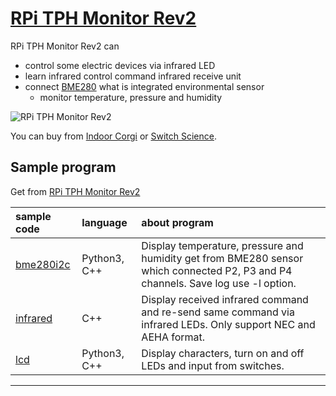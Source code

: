 # [RPi TPH Monitor Rev2][rtm]  
RPi TPH Monitor Rev2 can

* control some electric devices via infrared LED
* learn infrared control command infrared receive unit
* connect [BME280][bme280] what is integrated environmental sensor
  * monitor temperature, pressure and humidity

![RPi TPH Monitor Rev2][rtmimg]  

You can buy from 
[Indoor Corgi][ids] or [Switch Science][ss].

## Sample program
Get from
[RPi TPH Monitor Rev2][rtm]

| sample code | language | about program |
|:-- |:-- |:-- |
| [bme280i2c][bme280i2c] | Python3, C++ | Display temperature, pressure and humidity get from BME280 sensor which connected P2, P3 and P4 channels. Save log use -l option. |
| [infrared][infrared] | C++ | Display received infrared command and re-send same command via infrared LEDs. Only support NEC and AEHA format. |
| [lcd][lcd] | Python3, C++ | Display characters, turn on and off LEDs and input from switches. |

-----
[rtm]: https://www.indoorcorgielec.com/products/rpi-tph-monitor-rev2/
[bme280]: https://www.bosch-sensortec.com/bst/products/all_products/bme280
[rtmimg]: https://www.indoorcorgielec.com/wp-content/uploads/products/rpi-tph-monitor-rev2/part-comment-1024x645.jpg
[ids]: https://www.indoorcorgielec.com/product/rpi-tphmonitor-rev2/
[ss]: https://www.switch-science.com/catalog/3025/
[bme280i2c]: https://www.indoorcorgielec.com/wp-content/uploads/products/rpi-tph-monitor-rev2/bme280i2c.zip
[infrared]: https://www.indoorcorgielec.com/wp-content/uploads/products/rpi-tph-monitor-rev2/infrared-sample.zip
[lcd]: https://www.indoorcorgielec.com/wp-content/uploads/products/rpi-tph-monitor-rev2/lcd.zip